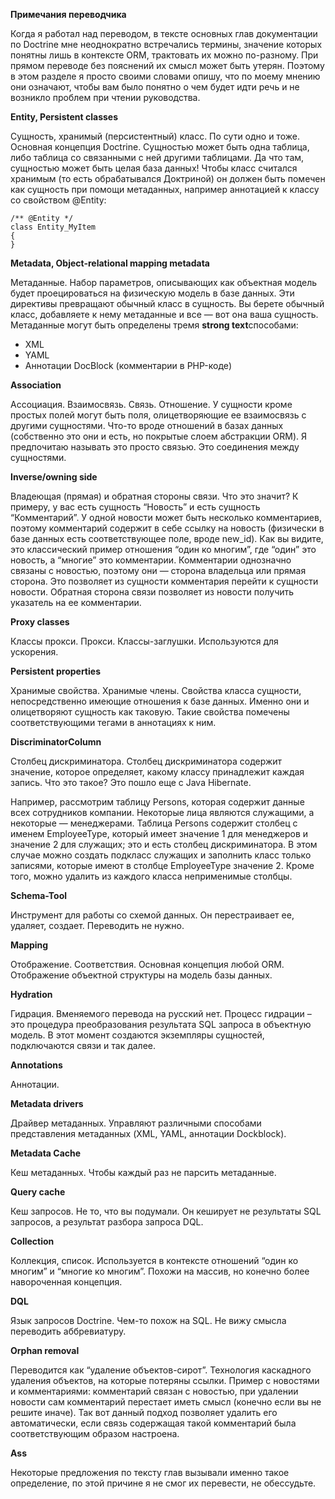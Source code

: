 **Примечания переводчика**

Когда я работал над переводом, в тексте основных глав документации по Doctrine мне неоднократно встречались термины, значение которых понятны лишь в контексте ORM, трактовать их можно по-разному. При прямом переводе без пояснений их смысл может быть утерян. Поэтому в этом разделе я просто своими словами опишу, что по моему мнению они означают, чтобы вам было понятно о чем будет идти речь и не возникло проблем при чтении руководства.

**Entity,  Persistent classes**

Сущность, хранимый (персистентный) класс. По сути одно и тоже. Основная концепция Doctrine. Сущностью может быть одна таблица, либо таблица со связанными с ней другими таблицами. Да что там, сущностью может быть целая база данных! Чтобы класс считался хранимым (то есть обрабатывался Доктриной) он должен быть помечен как сущность при помощи метаданных, например аннотацией к классу со свойством @Entity:

    /** @Entity */
    class Entity_MyItem
    {
    }

**Metadata, Оbject-relational mapping metadata**

Метаданные. Набор параметров, описывающих как объектная модель будет проецироваться на физическую модель в базе данных. Эти директивы превращают обычный класс в сущность. Вы берете обычный класс, добавляете к нему метаданные и все — вот она ваша сущность. Метаданные могут быть определены тремя **strong text**способами:

 - XML 
 - YAML 
 - Аннотации DocBlock (комментарии в PHP-коде)

**Association**

Ассоциация. Взаимосвязь. Связь. Отношение. У сущности кроме простых полей могут быть поля, олицетворяющие ее взаимосвязь с другими сущностями. Что-то вроде отношений в базах данных (собственно это они и есть, но покрытые слоем абстракции ORM). Я предпочитаю называть это просто связью. Это соединения между сущностями.

**Inverse/owning side**

Владеющая (прямая) и обратная стороны связи. Что это значит? К примеру, у вас есть сущность “Новость” и есть сущность “Комментарий”. У одной новости может быть несколько комментариев, поэтому комментарий содержит в себе ссылку на новость (физически в базе данных есть соответствующее поле, вроде new_id). Как вы видите, это классический пример отношения “один ко многим”, где “один” это новость, а “многие” это комментарии. Комментарии однозначно связаны с новостью, поэтому они — сторона владельца или прямая сторона. Это позволяет из сущности комментария перейти к сущности новости. Обратная сторона связи позволяет из новости получить указатель на ее комментарии.

**Proxy classes**

Классы прокси. Прокси. Классы-заглушки. Используются для ускорения.

**Persistent properties**

Хранимые свойства. Хранимые члены. Свойства класса сущности, непосредственно имеющие отношения к базе данных. Именно они и олицетворяют сущность как таковую. Такие свойства помечены соответствующими тегами в аннотациях к ним.

**DiscriminatorColumn** 

Столбец дискриминатора. Столбец дискриминатора содержит значение, которое определяет, какому классу принадлежит каждая запись. Что это такое? Это пошло еще с  Java Hibernate.

Например, рассмотрим таблицу Persons, которая содержит данные всех сотрудников компании. Некоторые лица являются служащими, а некоторые — менеджерами. Таблица Persons содержит столбец с именем EmployeeType, который имеет значение 1 для менеджеров и значение 2 для служащих; это и есть столбец дискриминатора. В этом случае можно создать подкласс служащих и заполнить класс только записями, которые имеют в столбце EmployeeType значение 2. Кроме того, можно удалить из каждого класса неприменимые столбцы.

**Schema-Tool**

Инструмент для работы со схемой данных. Он перестраивает ее, удаляет, создает. Переводить не нужно. 

**Mapping**

Отображение. Соответствия. Основная концепция любой ORM. Отображение объектной структуры на модель базы данных. 

**Hydration**

Гидрация. Вменяемого перевода на русский нет. Процесс гидрации – это процедура преобразования результата SQL запроса в объектную модель. В этот момент создаются экземпляры сущностей, подключаются связи и так далее.

**Annotations**

Аннотации.

**Metadata drivers**

Драйвер метаданных. Управляют различными способами представления метаданных (XML, YAML, аннотации Dockblock).

**Metadata Cache**

Кеш метаданных. Чтобы каждый раз не парсить метаданные.

**Query cache**

Кеш запросов. Не то, что вы подумали. Он кеширует не результаты SQL запросов, а результат разбора запроса DQL.

**Collection**

Коллекция, список. Используется в контексте отношений “один ко многим” и “многие ко многим”. Похожи на массив, но конечно более навороченная концепция.

**DQL**

Язык запросов Doctrine. Чем-то похож на SQL. Не вижу смысла переводить аббревиатуру.

**Orphan removal**

Переводится как “удаление объектов-сирот”. Технология каскадного удаления объектов, на которые потеряны ссылки. Пример с новостями и комментариями: комментарий связан с новостью, при удалении новости сам комментарий перестает иметь смысл (конечно если вы не решите иначе). Так вот данный подход позволяет удалить его автоматически, если связь содержащая такой комментарий была соответствующим образом настроена.

**Ass**

Некоторые предложения по тексту глав вызывали именно такое определение, по этой причине я не смог их перевести, не обессудьте.